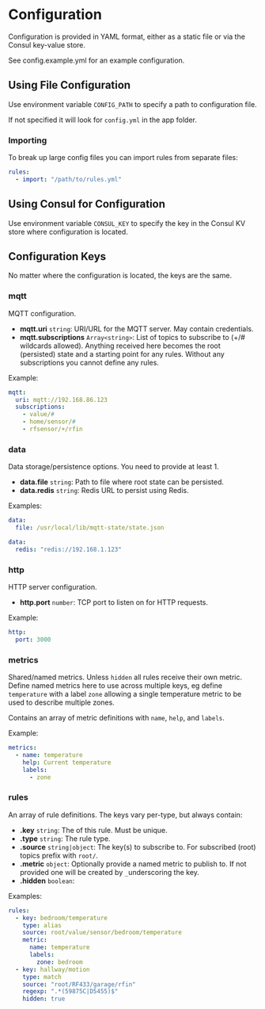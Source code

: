 # Configuration

Configuration is provided in YAML format, either as a static file or via the Consul key-value store.

See config.example.yml for an example configuration.

## Using File Configuration

Use environment variable `CONFIG_PATH` to specify a path to configuration file.

If not specified it will look for `config.yml` in the app folder.

### Importing

To break up large config files you can import rules from separate files:

```yaml
rules:
  - import: "/path/to/rules.yml"
```

## Using Consul for Configuration

Use environment variable `CONSUL_KEY` to specify the key in the Consul KV store where configuration is located.

## Configuration Keys

No matter where the configuration is located, the keys are the same.

### mqtt

MQTT configuration.

- **mqtt.uri** `string`: URI/URL for the MQTT server. May contain credentials.
- **mqtt.subscriptions** `Array<string>`: List of topics to subscribe to (+/# wildcards allowed). Anything received here becomes the root (persisted) state and a starting point for any rules. Without any subscriptions you cannot define any rules.

Example:

```yaml
mqtt:
  uri: mqtt://192.168.86.123
  subscriptions:
    - value/#
    - home/sensor/#
    - rfsensor/+/rfin
```

### data

Data storage/persistence options. You need to provide at least 1.

- **data.file** `string`: Path to file where root state can be persisted.
- **data.redis** `string`: Redis URL to persist using Redis.

Examples:

```yaml
data:
  file: /usr/local/lib/mqtt-state/state.json
```

```yaml
data:
  redis: "redis://192.168.1.123"
```

### http

HTTP server configuration.

- **http.port** `number`: TCP port to listen on for HTTP requests.

Example:

```yaml
http:
  port: 3000
```

### metrics

Shared/named metrics. Unless `hidden` all rules receive their own metric. Define named metrics here to use across multiple keys, eg define `temperature` with a label `zone` allowing a single temperature metric to be used to describe multiple zones.

Contains an array of metric definitions with `name`, `help`, and `labels`.

Example:

```yaml
metrics:
  - name: temperature
    help: Current temperature
    labels:
      - zone
```

### rules

An array of rule definitions. The keys vary per-type, but always contain:

- **.key** `string`: The of this rule. Must be unique.
- **.type** `string`: The rule type.
- **.source** `string|object`: The key(s) to subscribe to. For subscribed (root) topics prefix with `root/`.
- **.metric** `object`: Optionally provide a named metric to publish to. If not provided one will be created by `_`underscoring the key.
- **.hidden** `boolean`:

Examples:

```yaml
rules:
  - key: bedroom/temperature
    type: alias
    source: root/value/sensor/bedroom/temperature
    metric:
      name: temperature
      labels:
        zone: bedroom
  - key: hallway/motion
    type: match
    source: "root/RF433/garage/rfin"
    regexp: ".*(59875C|D5455)$"
    hidden: true
```

